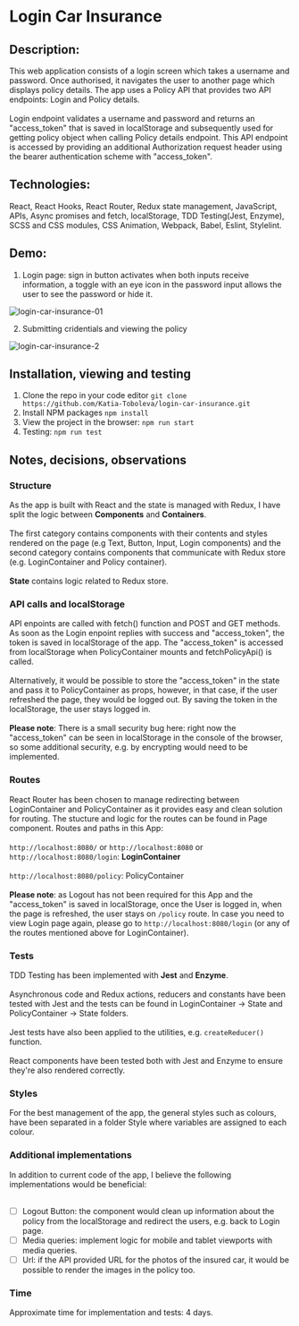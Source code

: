 # Login Car Insurance

## Description: 
This web application consists of a login screen which takes a username and password. Once authorised, it navigates the user to another page which displays policy details. The app uses a Policy API that provides two API endpoints: Login and Policy details.
</br>
</br>
Login endpoint validates a username and password and returns an "access_token" that is saved in localStorage and subsequently used for getting policy object when calling Policy details endpoint. This API endpoint is accessed by providing an additional Authorization request header using the bearer authentication scheme with "access_token".

## Technologies: 
React, React Hooks, React Router, Redux state management, JavaScript, APIs, Async promises and fetch, localStorage, TDD Testing(Jest, Enzyme), SCSS and CSS modules, CSS Animation, Webpack, Babel, Eslint, Stylelint.

## Demo:
1. Login page: sign in button activates when both inputs receive information, a toggle with an eye icon in the password input allows the user to see the password or hide it.

![login-car-insurance-01](https://user-images.githubusercontent.com/66952678/105356527-6da67600-5beb-11eb-8a37-ff7933d8e50f.gif)

2. Submitting cridentials and viewing the policy

![login-car-insurance-2](https://user-images.githubusercontent.com/66952678/105356321-28824400-5beb-11eb-93df-5188a198af3c.gif)

## Installation, viewing and testing
1. Clone the repo in your code editor 
`git clone https://github.com/Katia-Toboleva/login-car-insurance.git`
2. Install NPM packages `npm install`
3. View the project in the browser: `npm run start`
4. Testing: `npm run test`

## Notes, decisions, observations

### Structure
As the app is built with React and the state is managed with Redux, I have split the logic between **Components** and **Containers**.
</br>
</br>
The first category contains components with their contents and styles rendered on the page (e.g Text, Button, Input, Login components) and the second category contains components that communicate with Redux store (e.g. LoginContainer and Policy container).</br></br>
**State** contains logic related to Redux store.

### API calls and localStorage
API enpoints are called with fetch() function and POST and GET methods. As soon as the Login enpoint replies with success and "access_token", the token is saved in localStorage of the app. The "access_token" is accessed from localStorage when PolicyContainer mounts and fetchPolicyApi() is called.</br></br> 
Alternatively, it would be possible to store the "access_token" in the state and pass it to PolicyContainer as props, however, in that case, if the user refreshed the page, they would be logged out. By saving the token in the localStorage, the user stays logged in.</br></br>
**Please note**: There is a small security bug here: right now the "access_token" can be seen in localStorage in the console of the browser, so some additional security, e.g. by encrypting would need to be implemented.

### Routes
React Router has been chosen to manage redirecting between LoginContainer and PolicyContainer as it provides easy and clean solution for routing. The stucture and logic for the routes can be found in Page component. Routes and paths in this App:</br></br>
`http://localhost:8080/` or `http://localhost:8080` or `http://localhost:8080/login`: **LoginContainer**</br></br>
`http://localhost:8080/policy`: PolicyContainer</br></br>
**Please note**: as Logout has not been required for this App and the "access_token" is saved in localStorage, once the User is logged in, when the page is refreshed, the user stays on `/policy` route. In case you need to view Login page again, please go to `http://localhost:8080/login` (or any of the routes mentioned above for LoginContainer).

### Tests
TDD Testing has been implemented with **Jest** and **Enzyme**.</br></br>
Asynchronous code and Redux actions, reducers and constants have been tested with Jest and the tests can be found in LoginContainer -> State and PolicyContainer -> State folders.</br></br>
Jest tests have also been applied to the utilities, e.g. `createReducer()` function.</br></br>
React components have been tested both with Jest and Enzyme to ensure they're also rendered correctly.

### Styles
For the best management of the app, the general styles such as colours, have been separated in a folder Style where variables are assigned to each colour.

### Additional implementations
In addition to current code of the app, I believe the following implementations would be beneficial:</br></br>
- [ ] Logout Button: the component would clean up information about the policy from the localStorage and redirect the users, e.g. back to Login page.
- [ ] Media queries: implement logic for mobile and tablet viewports with media queries. 
- [ ] Url: if the API provided URL for the photos of the insured car, it would be possible to render the images in the policy too.

### Time
Approximate time for implementation and tests: 4 days.

